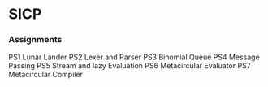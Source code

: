 # SICP
### Assignments
PS1 Lunar Lander
PS2 Lexer and Parser
PS3 Binomial Queue
PS4 Message Passing
PS5 Stream and lazy Evaluation
PS6 Metacircular Evaluator
PS7 Metacircular Compiler
